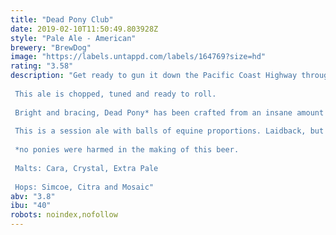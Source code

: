 ```yaml
---
title: "Dead Pony Club"
date: 2019-02-10T11:50:49.803928Z
style: "Pale Ale - American"
brewery: "BrewDog"
image: "https://labels.untappd.com/labels/164769?size=hd"
rating: "3.58"
description: "Get ready to gun it down the Pacific Coast Highway through a hop-heavy west-coast wonderland.  This ale is chopped, tuned and ready to roll.  Bright and bracing, Dead Pony* has been crafted from an insane amount of west coast hops to deliver massive citrus aromas. Dive in and the toasted malt base soon gives way to a huge box-fresh hop hit washing tropical fruit, floral hits and spicy undertones all over your palate.  This is a session ale with balls of equine proportions. Laidback, but hop-forward. California dreaming for the craft beer generation.  *no ponies were harmed in the making of this beer.  Malts: Cara, Crystal, Extra Pale  Hops: Simcoe, Citra and Mosaic"
abv: "3.8"
ibu: "40"
robots: noindex,nofollow
---
```

